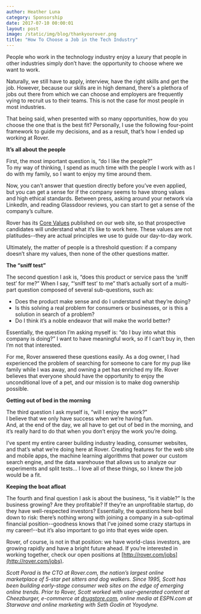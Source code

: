 ```yaml
---
author: Heather Luna
category: Sponsorship
date: 2017-07-10 00:00:01
layout: post
image: /static/img/blog/thankyourover.png
title: "How To Choose a Job in the Tech Industry"
---
```


People who work in the technology industry enjoy a luxury that people in
other industries simply don’t have: the opportunity to choose
where we want to work.  

Naturally, we still have to apply, interview, have the right skills and
get the job. However, because our skills are in high demand, there's a
plethora of jobs out there from which we can choose and employers are
frequently vying to recruit us to their teams.  This is not the case for
most people in most industries.

That being said, when presented with so many opportunities, how do you
choose the one that is the best fit?  Personally, I use the following
four-point framework to guide my decisions, and as a result, 
that’s how I ended up working at Rover.

**It’s all about the people**

First, the most important question is, “do I like the people?”  
To my way of thinking, I spend as much time with the people I work with
as I do with my family, so I want to enjoy my time around them.

Now, you can’t answer that question directly before you’ve even 
applied, but you can get a sense for if the company seems to have
strong values and high ethical standards.  Between press, asking around
your network via LinkedIn, and reading Glassdoor reviews, you can start
to get a sense of the company’s culture.

Rover has its [Core Values](https://www.rover.com/core-values/) 
published on our web site, so that prospective candidates will
understand what it’s like to work here.  These values are not
platitudes--they are actual principles we use to guide our
day-to-day work.

Ultimately, the matter of people is a threshold question: 
if a company doesn’t share my values, then none of the other
questions matter.

**The “sniff test”**

The second question I ask is, “does this product or service pass
the ‘sniff test’ for me?”  When I say, “‘sniff test’ to me” that’s
actually sort of a multi-part question composed of several 
sub-questions, such as:

- Does the product make sense and do I understand what they’re doing?
- Is this solving a real problem for consumers or businesses, 
or is this a solution in search of a problem?
- Do I think it’s a noble endeavor that will make the world better?

Essentially, the question I’m asking myself is: 
“do I buy into what this company is doing?”  I want to have meaningful
work, so if I can’t buy in, then I’m not that interested.

For me, Rover answered these questions easily.  As a dog owner,
I had experienced the problem of searching for someone to care for
my pup like family while I was away, and owning a pet has enriched my
life.  Rover believes that everyone should have the opportunity to
enjoy the unconditional love of a pet, and our mission is to make dog
ownership possible.  

**Getting out of bed in the morning**

The third question I ask myself is, “will I enjoy the work?”  
I believe that we only have success when we’re having fun.  
And, at the end of the day, we all have to get out of bed in the
morning, and it’s really hard to do that when you don’t enjoy the work
you’re doing.

I’ve spent my entire career building industry leading, 
consumer websites, and that’s what we’re doing here at Rover.
Creating features for the web site and mobile apps, the machine
learning algorithms that power our custom search engine, and the data
warehouse that allows us to analyze our experiments and split tests...
I love all of these things, so I knew the job would be a fit.

**Keeping the boat afloat**

The fourth and final question I ask is about the business,
“is it viable?”  Is the business growing?  Are they profitable?
If they’re an unprofitable startup, do they have well-respected
investors?  Essentially, the questions here boil down to risk: there’s
nothing wrong with joining a company in a sub-optimal financial
position--goodness knows that I’ve joined some crazy startups in
my career!--but it’s also important to go into that eyes wide open.

Rover, of course, is not in that position: we have world-class
investors, are growing rapidly and have a bright future ahead.
If you’re interested in working together, check our open positions
at [http://rover.com/jobs](http://rover.com/jobs).

*Scott Porad is the CTO at Rover.com, the nation’s largest online
marketplace of 5-star pet sitters and dog walkers. Since 1995, Scott
has been building early-stage consumer web sites on the edge of emerging
online trends.  Prior to Rover, Scott worked with user-generated
content at Cheezburger, e-commerce at
[drugstore.com](drugstore.com), online media at
ESPN.com at Starwave and online marketing with Seth Godin at Yoyodyne.*